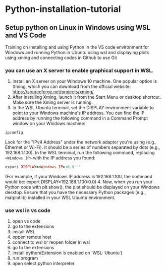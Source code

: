 # Python-installation-tutorial
## Setup python on Linux in Windows using WSL and VS Code
Training on installing and using Python in the VS code environment for Windows and running Python in Ubuntu using wsl and displaying plots using xming and connecting codes in Github to use Git

### you can use an X server to enable graphical support in WSL.
1. Install an X server on your Windows 10 machine. One popular option is Xming, which you can download from the official website: https://sourceforge.net/projects/xming/
2. After installing Xming, launch it from the Start Menu or desktop shortcut. Make sure the Xming server is running.
3. In the WSL Ubuntu terminal, set the DISPLAY environment variable to point to your Windows machine's IP address. You can find the IP address by running the following command in a Command Prompt window on your Windows machine:
```ruby
ipconfig
```
Look for the "IPv4 Address" under the network adapter you're using (e.g., Ethernet or Wi-Fi). It should be a series of numbers separated by dots (e.g., 192.168.1.100).
In the WSL terminal, run the following command, replacing `<Windows IP>` with the IP address you found:
```ruby
export DISPLAY=<Windows IP>:0.0'''
```
(For example, if your Windows IP address is 192.168.1.100, the command would be: export DISPLAY=192.168.1.100:0.0)
4. Now, when you run your Python code with plt.show(), the plot should be displayed on your Windows desktop. Ensure that you have the necessary Python packages (e.g., matplotlib) installed in your WSL Ubuntu environment.

### use wsl in vs code
1. open vs code
2. go to the extensions
3. install WSL
4. oppen remote host
5. connect to wsl or reopen folder in wsl
6. go to the extensions
7. install python(Extension is enabled on 'WSL: Ubuntu')
8. run program
9. open select python interpreter
